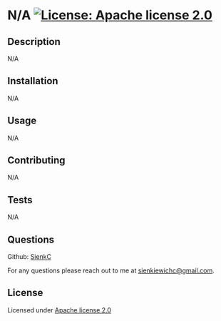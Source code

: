 # N/A [![License: Apache license 2.0](https://img.shields.io/badge/License-Apache_license_2.0-blue.svg)](https://opensource.org/license/apache-2-0/)


  ## Description

  N/A


  ## Installation

  N/A


  ## Usage

  N/A


  ## Contributing

  N/A


  ## Tests

  N/A


  ## Questions

  Github: [SienkC](https://github.com/SienkC)
  
  For any questions please reach out to me at sienkiewichc@gmail.com.


  ## License

  Licensed under [Apache license 2.0](LICENSE)

